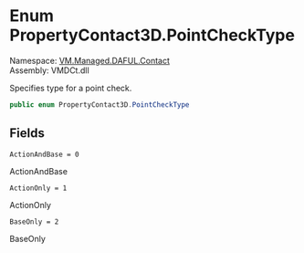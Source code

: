 # Enum PropertyContact3D.PointCheckType

Namespace: [VM.Managed.DAFUL.Contact](VM.Managed.DAFUL.Contact.md)  
Assembly: VMDCt.dll  

Specifies type for a point check.

```csharp
public enum PropertyContact3D.PointCheckType
```

## Fields

`ActionAndBase = 0` 

ActionAndBase



`ActionOnly = 1` 

ActionOnly



`BaseOnly = 2` 

BaseOnly




